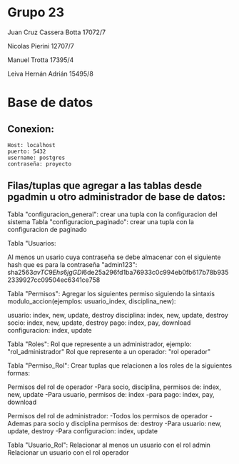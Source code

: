 # Grupo 23

Juan Cruz Cassera Botta 17072/7

Nicolas Pierini 12707/7

Manuel Trotta 17395/4

Leiva Hernán Adrián 15495/8

# Base de datos

## Conexion:
    Host: localhost
    puerto: 5432
    username: postgres
    contraseña: proyecto

## Filas/tuplas que agregar a las tablas desde pgadmin u otro administrador de base de datos:

Tabla "configuracion_general": crear una tupla con la configuracion del sistema
Tabla "configuracion_paginado": crear una tupla con la configuracion de paginado

Tabla "Usuarios:

Al menos un usario cuya contraseña se debe almacenar con el siguiente hash que es para la contraseña "admin123":
sha256$3avTC9Ehs6jgGDl6$de25a296fd1ba76933c0c994eb0fb617b78b9352339927cc09504ec6341ce758


Tabla "Permisos":
Agregar los siguientes permiso siguiendo la sintaxis modulo_accion(ejemplos: usuario_index, disciplina_new):

usuario: index, new, update, destroy
disciplina: index, new, update, destroy
socio: index, new, update, destroy
pago: index, pay, download
configuracion: index, update


Tabla "Roles":
Rol que represente a un administrador, ejemplo: "rol_administrador"
Rol que represente a un operador: "rol operador"


Tabla "Permiso_Rol":
Crear tuplas que relacionen a los roles de la siguientes formas:

Permisos del rol de operador
-Para socio, disciplina, permisos de: index, new, update
-Para usuario, permisos de: index
-para pago: index, pay, download

Permisos del rol de administrador: 
-Todos los permisos de operador
-Ademas para socio y disciplina permisos de: destroy
-Para usuario: new, update, destroy
-Para configuracion: index, update


Tabla "Usuario_Rol":
Relacionar al menos un usuario con el rol admin
Relacionar un usuario con el rol operador